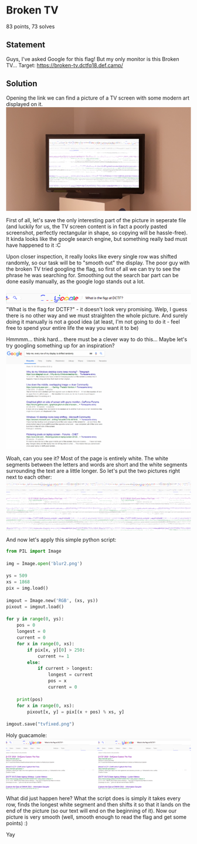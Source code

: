 Broken TV
=========

83 points, 73 solves

Statement
---------

Guys, I've asked Google for this flag! But my only monitor is this Broken TV... 
Target: https://broken-tv.dctfq18.def.camp/ 

Solution
--------

Opening the link we can find a picture of a TV screen with some modern art displayed on it.
![wot](notgoogle.png)

First of all, let's save the only interesting part of the picture in seperate file (and luckily for us, the TV screen content is in fact a poorly pasted screenshot, perfectly rectangular in shape, so copying will be hassle-free).
It kinda looks like the google search engine, but something really bad must have happened to it :C

Upon closer inspection, it really looks like every single row was shifted randomly, so our task will be to "smooth out" the display.
The poor guy with the broken TV tried googling the flag, so first of all we can try to see the phrase he was searching for.
Smoothing out the search bar part can be done easily manually, as the google logo stands out a lot.

![nope](quarterofagoogle.png)
"What is the flag for DCTF?" - it doesn't look very promising. Welp, I guess there is no other way and we must straighten the whole picture.
And surely doing it manually is not a good idea (at least, I'm not going to do it - feel free to spend your entire life the way you want it to be)

Hmmmm... think hard... there must be a clever way to do this... Maybe let's try googling something up for an inspiration?
![help](thegooglewearentlookingfor.png)

Woah, can you see it? Most of the page is entirely white. The white segments between the letters and words are short and the white segments surrounding the text are a little longer.
So let's put the two pictures right next to each other:
![twotimeswot](twonotgoogles.png)

And now let's apply this simple python script:

```python
from PIL import Image

img = Image.open('blur2.png')

ys = 509
xs = 1868
pix = img.load()

imgout = Image.new('RGB', (xs, ys))
pixout = imgout.load()

for y in range(0, ys):
	pos = 0
	longest = 0
	current = 0
	for x in range(0, xs):
		if pix[x, y][0] > 250:
			current += 1
		else:
			if current > longest:
				longest = current
				pos = x
				current = 0
				
	print(pos)
	for x in range(0, xs):
		pixout[x, y] = pix[(x + pos) % xs, y]
			
imgout.save("tvfixed.png")
```


Holy guacamole:
![yay](totallygoogle.png)

What did just happen here?
What the script does is simply it takes every row, finds the longest white segment and then shifts it so that it lands on the end of the picture (so our text will end on the beginning of it).
Now our picture is very smooth (well, smooth enough to read the flag and get some points) :)



Yay
